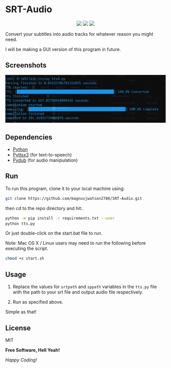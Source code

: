 <h1> SRT-Audio </h1>
<p align="center">
<img src="https://img.shields.io/github/repo-size/magnusjwatson2786/SRT-Audio">
<img src="https://img.shields.io/github/last-commit/magnusjwatson2786/SRT-Audio">
<img src="https://img.shields.io/github/license/magnusjwatson2786/SRT-Audio">
</p>

Convert your subtitles into audio tracks for whatever reason you might need.

I will be making a GUI version of this program in future.

## Screenshots
![Alt text](screenshots/img1.png?raw=true "SRT-Audio")

## Dependencies
- [Python]
- [Pyttsx3] (for text-to-speech)
- [Pydub] (for audio manipulation)


## Run
To run this program, clone it to your local machine using: 
```sh
git clone https://github.com/magnusjwatson2786/SRT-Audio.git
```
then cd to the repo directory and hit:.
```sh
python -m pip install -r requirements.txt --user
python tts.py
```
Or just double-click on the start.bat file to run.

Note:  Mac OS X / Linux users may need to run the following before executing the script.
```sh
chmod +x start.sh
```

## Usage

1. Replace the values for `srtpath` and `sppath` variables in the `tts.py` file with the path to your srt file and output audio file respectively.

2. Run as specified above.

Simple as that!

## License

MIT

**Free Software, Hell Yeah!**

*Happy Coding!*

[//]: # (links)
    
   [Python]: <https://www.python.org/>
   [Pyttsx3]: <https://pypi.org/project/pyttsx3/>
   [Pydub]: <https://github.com/jiaaro/pydub>
   
